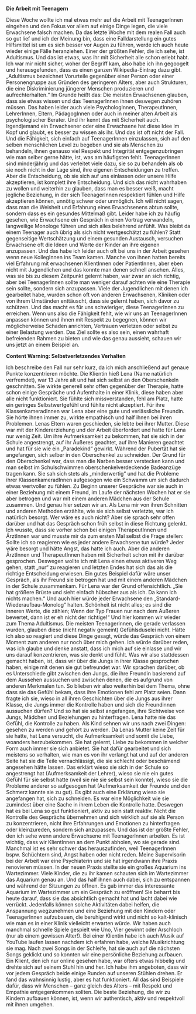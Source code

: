 **Die Arbeit mit Teenagern**

Diese Woche wollte ich mal etwas mehr auf die Arbeit mit TeenagerInnen eingehen und den Fokus vor allem auf einige Dinge legen, die viele Erwachsene falsch machen. Da das letzte Woche mit dem realen Fall auch so gut lief und ich der Meinung bin, dass eine Falldarstellung ein gutes Hilfsmittel ist um es sich besser vor Augen zu führen, werde ich auch heute wieder einige Fälle heranziehen. 
Einer der größten Fehler, die ich sehe, ist Adultismus. Und das ist etwas, was ihr mit Sicherheit alle schon erlebt habt. Ich war mir nicht sicher, woher der Begriff kam, also habe ich ihn gegoogelt und herausgefunden, dass es einen ganzen Wikipedia-Eintrag dazu gibt. „Adultismus bezeichnet Vorurteile gegenüber einer Person oder einer Personengruppe aus Gründen des geringeren Alters, aber auch Strukturen, die eine Diskriminierung jüngerer Menschen produzieren und aufrechterhalten.“ Im Grunde heißt das: Die meisten Erwachsenen glauben, dass sie etwas wissen und das TeenagerInnen ihnen deswegen zuhören müssen. Das haben leider auch viele PsychologInnen, TherapeutInnen, LehrerInnen, Eltern, PädagogInnen oder auch in meiner alten Arbeit als psychologischer Berater. Und ihr kennt das mit Sicherheit auch. Irgendjemand ein Erwachsener oder eine Erwachsene hat diese Idee im Kopf und glaubt, es besser zu wissen als ihr. Und das ist oft nicht der Fall. Und die Fähigkeit, sich einfach auf TeenagerInnen einzulassen, sich auf den selben menschlichen Level zu begeben und sie als Menschen zu behandeln, ihnen genauso viel Respekt und Integrität entgegenzubringen wie man selber gerne hätte, ist, was am häufigsten fehlt. 
TeenagerInnen sind minderjährig und das verleitet viele dazu, sie so zu behandeln als ob sie noch nicht in der Lage sind, ihre eigenen Entscheidungen zu treffen. Aber die Entscheidung, ob sie sich auf uns einlassen oder unsere Hilfe akzeptieren, ist komplett ihre Entscheidung.
Und sich das nicht wahrhaben zu wollen und weiterhin zu glauben, dass man es besser weiß, macht jegliche Beziehung, in der sich TeenagerInnen respektiert fühlen und Hilfe akzeptieren können, unnötig schwer oder unmöglich.
Ich will nicht sagen, dass man die Weisheit und Erfahrung eines Erwachsenens abtun sollte, sondern dass es ein gesundes Mittelmaß gibt. Leider habe ich zu häufig gesehen, wie Erwachsene ein Gespräch in einen Vortrag verwandeln, langweilige Monologe führen und sich alles belehrend anfühlt. Was bleibt da einem Teenager auch übrig als sich nicht wertgeschätzt zu fühlen? Statt gegenseitige Wertschätzung und einem gesunden Austausch, versuchen Erwachsene oft die Ideen und Werte der Kinder an ihre eigenen anzupassen. Und das habe ich leider auch oft bei uns in der Arbeit gesehen wenn neue KollegInnen ins Team kamen. Manche von ihnen hatten bereits viel Erfahrung mit erwachsenen KlientInnen oder PatientInnen, aber eben nicht mit Jugendlichen und das konnte man denen schnell ansehen. Alles, was sie bis zu diesem Zeitpunkt gelernt haben, war zwar an sich richtig, aber bei TeenagerInnen sollte man weniger darauf achten wie eine Therapie sein sollte, sondern sich anzupassen. Viele der Jugendlichen mit denen ich gearbeitet habe, wurden schon oft von anderen Erwachsenen, Kliniken oder von ihrem Umständen enttäuscht, dass sie gelernt haben, sich davor zu schützen. Und das macht es für uns schwieriger, diese TeenagerInnen zu erreichen. Wenn uns also die Fähigkeit fehlt, wie wir uns an TeenagerInnen anpassen können und ihnen mit Respekt zu begegnen, können wir möglicherweise Schaden anrichten, Vertrauen verletzen oder selbst zu einer Belastung werden. Das Ziel sollte es also sein, einen wahrhaft befreienden Rahmen zu bieten und wie das genau aussieht, schauen wir uns jetzt an einem Beispiel an.

**Content Warning: Selbstverletzendes Verhalten**

Ich beschreibe den Fall nur sehr kurz, da ich mich anschließend auf genaue Punkte konzentrieren möchte. Die Klientin hieß Lena (Name natürlich verfremdet), war 13 Jahre alt und hat sich selbst an den Oberschenkeln geschnitten. Sie wirkte generell sehr offen gegenüber der Therapie, hatte schon einige Gespräche und Aufenthalte in einer Klinik, diese haben aber alle nicht funktioniert. Sie fühlte sich missverstanden, fehl am Platz, hatte ein geringes Selbstwertgefühl und fühlte nicht akzeptiert. Für ihre KlassenkameradInnen war Lena aber eine gute und verlässliche Freundin. Sie hörte ihnen immer zu, wirkte empathisch und half ihnen bei ihren Problemen. Lenas Eltern waren geschieden, sie lebte bei ihrer Mutter. Diese war mit der Kindererziehung und der Arbeit überfordert und hatte für Lena nur wenig Zeit. Um ihre Aufmerksamkeit zu bekommen, hat sie sich in der Schule angestrengt, auf ihr Äußeres geachtet, auf ihre Manieren geachtet und hat für sie wie ein „Paradekind“ gewirkt. Während der Pubertät hat sie angefangen, sich selber in den Oberschenkel zu schneiden. Der Grund für den Oberschenkel war, dass man die Narben besser verstecken kann und man selbst im Schulschwimmen oberschenkelverdeckende Badeanzüge tragen kann. Sie sah sich stets als „minderwertig“ und hat die Probleme ihrer KlassenkameradInnen aufgesogen wie ein Schwamm um sich dadurch etwas wertvoller zu fühlen. Zu Beginn unserer Gespräche war sie auch in einer Beziehung mit einem Freund, im Laufe der nächsten Wochen hat er sie aber betrogen und war mit einem anderen Mädchen aus der Schule zusammen. Und genau hier setzen wir an.
Als Lena mir von ihren Schnitten und anderen Methoden erzählte, wie sie sich selbst verletzte, war ich natürlich besorgt. Wer wäre es auch nicht? Aber sie sprach sehr offen darüber und hat das Gespräch schon früh selbst in diese Richtung gelenkt. Ich wusste, dass sie vorher schon bei einigen TherapeutInnen und ÄrztInnen war und musste mir da zum ersten Mal selbst die Frage stellen: Sollte ich so reagieren wie es jeder andere Erwachsene tun würde? Jeder wäre besorgt und hätte Angst, das hatte ich auch. Aber die anderen ÄrztInnen und TherapeutInnen haben mit Sicherheit schon mit ihr darüber gesprochen. Deswegen wollte ich mit Lena einen etwas aktiveren Weg gehen, statt „nur“ zu reagieren und letzten Endes hat sich das als die richtige Entscheidung erwiesen.
Ein gutes Beispiel dafür wäre unser Gespräch, als ihr Freund sie betrogen hat und mit einem anderen Mädchen in der Schule zusammenkam. Für Lena war der Grund offensichtlich. „Sie hat größere Brüste und sieht einfach hübscher aus als ich. Da kann ich nichts machen.“ Und auch hier würde jeder Erwachsene den „Standard-Wiederaufbau-Monolog“ halten. Schönheit ist nicht alles; es sind die inneren Werte, die zählen; Wenn der Typ Frauen nur nach dem Äußeren bewertet, dann ist er eh nicht der richtige!“ Und hier kommen wir wieder zum Thema Adultismus. Die meisten Teenagerinnen, die gerade verlassen wurden, glauben diese (nicht negativ gemeint) Gefühlsduselei nicht. Hätte ich also so reagiert und diese Dinge gesagt, würde das Gespräch von einem Moment zum anderen nur noch über mich gehen. Ich würde darüber reden, was ich glaube und denke anstatt, dass ich mich auf sie einlasse und wir uns darauf konzentrieren, was sie denkt und fühlt.
Was wir also stattdessen gemacht haben, ist, dass wir über die Jungs in ihrer Klasse gesprochen haben, einige mit denen sie gut befreundet war. Wir sprachen darüber, ob es Unterschiede gibt zwischen den Jungs, die ihre Freundin basierend auf dem Aussehen aussuchen und zwischen denen, die es aufgrund von anderen Merkmalen tun. So blieben wir also weiterhin bei dem Thema, ohne dass sie das Gefühl bekam, dass ihre Emotionen fehl am Platz seien. Dann fragte ich sie, wieso in all ihren Geschichten über die Jungs aus ihrer Klasse, die Jungs immer die Kontrolle haben und sich die Freundinnen aussuchen dürfen? Und so hat sie selbst angefangen, ihre Sichtweise von Jungs, Mädchen und Beziehungen zu hinterfragen. 
Lena hatte nie das Gefühl, die Kontrolle zu haben. Als Kind sehnen wir uns nach zwei Dingen: gesehen zu werden und gehört zu werden. Da Lenas Mutter keine Zeit für sie hatte, hat Lena versucht, die Aufmerksamkeit und somit die Liebe, woanders herzubekommen. Sie hat gelernt, Liebe zu bekommen in welcher Form auch immer sie sich anbietet. Sie hat dafür gearbeitet und sich meistens so verhalten, wie man es von ihr verlangt hat und auf der anderen Seite hat sie die Teile vernachlässigt, die sie schlecht oder beschämend angesehen hätte lassen. Das erklärt wieso sie sich in der Schule so angestrengt hat (Aufmerksamkeit der Lehrer), wieso sie nie ein gutes Gefühl für sie selbst hatte (weil sie nie sie selbst sein konnte), wieso sie die Probleme anderer so aufgesogen hat (Aufmerksamkeit der Freunde und den Schmerz kannte sie zu gut). Es gibt auch eine Erklärung wieso sie angefangen hat, sich zu schneiden. Es war eine Möglichkeit wie sie zumindest über eine Sache in ihrem Leben die Kontrolle hatte.
Deswegen hat es bei Lena so gut funktioniert, aktiv zu sein statt reaktiv. Nicht die Kontrolle des Gesprächs übernehmen und sich wirklich auf sie als Person zu konzentrieren, nicht ihre Erfahrungen und Emotionen zu hinterfragen oder kleinzureden, sondern sich anzupassen. Und das ist der größte Fehler, den ich sehe wenn andere Erwachsene mit TeenagerInnen arbeiten. Es ist wichtig, dass wir KlientInnen an dem Punkt abholen, wo sie gerade sind. 
Manchmal ist es sehr schwer das herauszufinden, weil TeenagerInnen bspw. Schüchtern sind, Angst haben oder nicht reden. Meine Supervisorin bei der Arbeit war eine Psychiaterin und sie hat irgendwann ihre Praxis renovieren müssen. In der neuen Praxis stellte sie ein großes Aquarium ins Wartezimmer. Viele Kinder, die zu ihr kamen schauten sich im Wartezimmer das Aquarium genau an. Und das half ihnen auch dabei, sich zu entspannen und während der Sitzungen zu öffnen. Es gab immer das interessante Aquarium im Wartezimmer um ein Gespräch zu eröffnen! Sie beharrt bis heute darauf, dass sie das absichtlich gemacht hat und lacht dabei wie verrückt. Jedenfalls können solche Aktivitäten dabei helfen, die Anspannung wegzunehmen und eine Beziehung mit den Kindern oder TeenagerInnen aufzubauen, die beruhigend wirkt und nicht so kalt-klinisch wie man es in einer Klinik vielleicht erwarten würde. Wir haben auch manchmal schnelle Spiele gespielt wie Uno, Vier gewinnt oder Arschloch (nur ab einem gewissen Alter!). Bei einer Klientin habe ich auch Musik auf YouTube laufen lassen nachdem ich erfahren habe, welche Musikrichtung sie mag. Nach zwei Songs in der Schleife, hat sie auch auf die nächsten Songs geklickt und so konnten wir eine persönliche Beziehung aufbauen. Ein Klient, den ich nur online gesehen habe, war öfters etwas hibbelig und drehte sich auf seinem Stuhl hin und her. Ich habe ihm angeboten, dass wir vor jedem Gespräch beide einige Runden auf unseren Stühlen drehen. Er fand das wahnsinnig lustig, aber es hat funktioniert.
All das sind Beispiele dafür, dass wir Menschen – ganz gleich des Alters – mit Respekt und Empathie entgegenkommen sollten. Die beste Beziehung, die wir zu Kindern aufbauen können, ist, wenn wir authentisch, aktiv und respektvoll mit ihnen umgehen.
